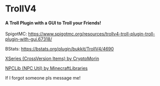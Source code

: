 # TrollV4

#### A Troll Plugin with a GUI to Troll your Friends!

SpigotMC: https://www.spigotmc.org/resources/trollv4-troll-plugin-troll-plugin-with-gui.67318/

BStats: https://bstats.org/plugin/bukkit/TrollV4/4690

[XSeries (CrossVersion Items) by CryptoMorin](https://github.com/CryptoMorin/XSeries)

[NPCLib (NPC Util) by MinecraftLibraries](https://github.com/MinecraftLibraries/NPCLib)

If I forgot someone pls message me!

